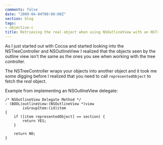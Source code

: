 ```yaml
---
comments: false
date: "2009-04-04T00:00:00Z"
section: blog
tags:
- objective-c
title: Retrieving the real object when using NSOutlineView with an NSTreeController
---
```

As I just started out with Cocoa and started looking into the NSTreeController and NSOutlineView I realized that the objects seen by the outline view isn't the same as the ones you see when working with the tree controller.

The NSTreeController wraps your objects into another object and it took me some digging before I realized that you need to call `representedObject` to fetch the *real* object.

Example from implementing an NSOutlineView delegate:

``` objc
/* NSOutlineView Delegate Method */
- (BOOL)outlineView:(NSOutlineView *)view
        isGroupItem:(id)item
{
    if ([item representedObject] == section) {
        return YES;
    }

    return NO;
}
```
